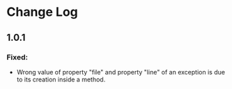 Change Log
==========

1.0.1
-----

### Fixed:

* Wrong value of property "file" and property "line" of an exception is due to its creation inside a method.
